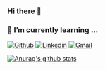 ### Hi there 👋

### 🌱 I’m currently learning ...

[![Github](https://img.shields.io/badge/-Github-000?style=flat&logo=Github&logoColor=white)](https://github.com/gilberet)
[![Linkedin](https://img.shields.io/badge/-LinkedIn-blue?style=flat&logo=Linkedin&logoColor=white)](https://www.linkedin.com/in/gildder-guerrero-ramirez-bb58895b/)
[![Gmail](https://img.shields.io/badge/-Gmail-c14438?style=flat&logo=Gmail&logoColor=white)](mailto:gildder.guerrero.ramirez@gmail.com)


[![Anurag's github stats](https://github-readme-stats.vercel.app/api?username=gilberet)](https://github.com/anuraghazra/github-readme-stats)


<!--
**Gilberet/gilberet** is a ✨ _special_ ✨ repository because its `README.md` (this file) appears on your GitHub profile.

Here are some ideas to get you started:

- 🔭 I’m currently working on ...
- 🌱 I’m currently learning ...
- 👯 I’m looking to collaborate on ...
- 🤔 I’m looking for help with ...
- 💬 Ask me about ...
- 📫 How to reach me: ...
- 😄 Pronouns: ...
- ⚡ Fun fact: ...
-->
